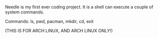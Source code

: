 Needle is my first ever coding project. It is a shell can execute a couple of system commands.

Commands: ls, pwd, pacman, mkdir, cd, exit

(THIS IS FOR ARCH LINUX, AND ARCH LINUX ONLY!)
